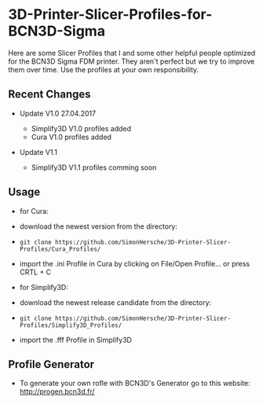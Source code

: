 # 3D-Printer-Slicer-Profiles-for-BCN3D-Sigma

Here are some Slicer Profiles that I and some other helpful people optimized for the BCN3D Sigma FDM printer.
They aren't perfect but we try to improve them over time.
Use the profiles at your own responsibility.

## Recent Changes
- Update V1.0 27.04.2017
  - Simplify3D V1.0 profiles added
  - Cura V1.0 profiles added
  
- Update V1.1
  - Simplify3D V1.1 profiles comming soon
  
## Usage

- for Cura:
- download the newest version from the directory:
- `git clone https://github.com/SimonHersche/3D-Printer-Slicer-Profiles/Cura_Profiles/`
- import the .ini Profile in Cura by clicking on File/Open Profile... or press CRTL + C

- for Simplify3D:
- download the newest release candidate from the directory:
- `git clone https://github.com/SimonHersche/3D-Printer-Slicer-Profiles/Simplify3D_Profiles/`
- import the .fff Profile in Simplify3D


## Profile Generator
- To generate your own rofle with BCN3D's Generator go to this website:
  http://progen.bcn3d.fr/
